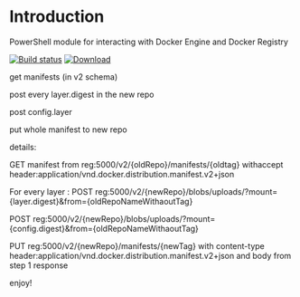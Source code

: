 # Introduction

PowerShell module for interacting with Docker Engine and Docker Registry

[![Build status](https://ci.appveyor.com/api/projects/status/hx2asalvycum5lj0?svg=true)](https://ci.appveyor.com/project/nicholasdille/powershell-dockerregistry) [![Download](https://img.shields.io/badge/powershellgallery-DockerRegistry-blue.svg)](https://www.powershellgallery.com/packages/DockerRegistry/)

get manifests (in v2 schema)

post every layer.digest in the new repo

post config.layer

put whole manifest to new repo

details:

GET manifest from reg:5000/v2/{oldRepo}/manifests/{oldtag} withaccept header:application/vnd.docker.distribution.manifest.v2+json

For every layer : POST reg:5000/v2/{newRepo}/blobs/uploads/?mount={layer.digest}&from={oldRepoNameWithaoutTag}

POST reg:5000/v2/{newRepo}/blobs/uploads/?mount={config.digest}&from={oldRepoNameWithaoutTag}

PUT reg:5000/v2/{newRepo}/manifests/{newTag} with content-type header:application/vnd.docker.distribution.manifest.v2+json and body from step 1 response

enjoy!
